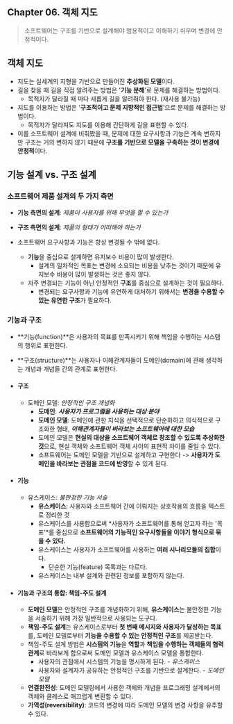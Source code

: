 ## Chapter 06. 객체 지도

> 소프트웨어는 구조를 기반으로 설계해야 범용적이고 이해하기 쉬우며 변경에 안정적이다.



## 객체 지도

- 지도는 실세계의 지형을 기반으로 만들어진 **추상화된 모델**이다.
- 길을 찾을 때 길을 직접 알려주는 방법은 '**기능 분해**'로 문제를 해결하는 방법이다.
  - 목적지가 달라질 때 마다 새롭게 길을 알려줘야 한다. (재사용 불가능)
- 지도를 이용하는 방법은 '**구조적이고 문제 지향적인 접근법**'으로 문제를 해결하는 방법이다.
  - 목적지가 달라져도 지도를 이용해 간단하게 길을 표현할 수 있다.
- 이를 소프트웨어 설계에 비춰봤을 때, 문제에 대한 요구사항과 기능은 계속 변하지만 구조는 거의 변하지 않기 때문에 **구조를 기반으로 모델을 구축하는 것이 변경에 안정적**이다.





## 기능 설계 vs. 구조 설계

### 소프트웨어 제품 설계의 두 가지 측면

- **기능 측면의 설계**: *제품이 사용자를 위해 무엇을 할 수 있는가*
- **구조 측면의 설계**: *제품의 형태가 어떠해야 하는가*

- 소프트웨어 요구사항과 기능은 항상 변경될 수 밖에 없다.
  - **기능**을 중심으로 설계하면 유지보수 비용이 많이 발생한다.
    - 설계의 일차적인 목표는 변경에 소요되는 비용을 낮추는 것이기 때문에 유지보수 비용이 많이 발생하는 것은 좋지 않다.
  - 자주 변경되는 기능이 아닌 안정적인 **구조**를 중심으로 설계하는 것이 필요하다.
    - 변경되는 요구사항과 기능에 유연하게 대처하기 위해서는 **변경을 수용할 수 있는 유연한 구조**가 필요하다.



### 기능과 구조

- **기능(function)**은 사용자의 목표를 만족시키기 위해 책임을 수행하는 시스템의 행위로 표현한다.

- **구조(structure)**는 사용자나 이해관계자들이 도메인(domain)에 관해 생각하는 개념과 개념들 간의 관계로 표현한다.

  

- #### **구조**

  - 도메인 모델: *안정적인 구조 개념화*
    - **도메인**: ***사용자가 프로그램을 사용하는 대상 분야***
    - **도메인 모델**: 도메인에 관한 지식을 선택적으로 단순화하고 의식적으로 구조화한 형태, ***이해관계자들이 바라보는 소프트웨어에 대한 모습***
    - 도메인 모델은 **현실의 대상을 소프트웨어 객체로 창조할 수 있도록 추상화한 것**으로, 현실 객체와 소프트웨어 객체 사이의 표현적 차이를 줄일 수 있다.
    - 소프트웨어는 도메인 모델을 기반으로 설계하고 구현한다 -> **사용자가 도메인을 바라보는 관점을 코드에 반영**할 수 있게 된다.

  

- #### **기능**

  - 유스케이스: *불한정한 기능 서술*
    - **유스케이스**: 사용자와 소프트웨어 간에 이뤄지는 상호작용의 흐름을 텍스트로 정리한 것
    - 유스케이스를 사용함으로써 *사용자가 소프트웨어를 통해 얻고자 하는 '목표'*를 중심으로 **소프트웨어의 기능적인 요구사항들을 이야기 형식으로 묶을 수 있다.**
    - 유스케이스는 사용자가 소프트웨어를 사용하는 **여러 시나리오들의 집합**이다.
      - 단순한 기능(feature) 목록과는 다르다.
    - 유스케이스는 내부 설계와 관련된 정보를 포함하지 않는다.



- #### **기능과 구조의 통합: 책임-주도 설계**

  - **도메인 모델**은 안정적인 구조를 개념화하기 위해, **유스케이스**는 불안정한 기능을 서술하기 위해 가장 일반적으로 사용되는 도구다.
  - **책임-주도 설계**는 유스케이스로부터 **첫 번째 메시지와 사용자가 달성하는 목표**를, 도메인 모델로부터 **기능을 수용할 수 있는 안정적인 구조**를 제공받는다.
  - 책임-주도 설계 방법은 **시스템의 기능**을 **역할**과 **책임을 수행하는 객체들의 협력 관계**로 바라보게 함으로써 도메인 모델과 유스케이스 모델을 통합한다.
    - 사용자의 관점에서 시스템의 기능을 명시하게 된다. - *유스케이스*
    - 사용자와 설계자가 공유하는 안정적인 구조를 기반으로 설계한다. - *도메인 모델*
  - **연결완전성**: 도메인 모델링에서 사용한 객체와 개념을 프로그래밍 설계에서의 객체와 클래스로 매끄럽게 변환할 수 있다.
  - **가역성(reversibility)**: 코드의 변경에 따라 도메인 모델의 변경 사항을 유추할 수 있다.

